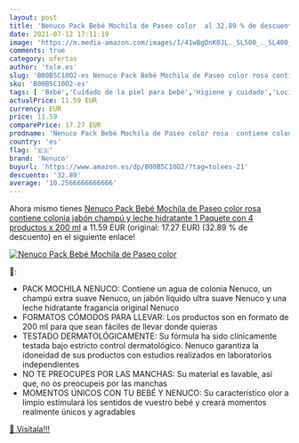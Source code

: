 ```yaml
---
layout: post
title: 'Nenuco Pack Bebé Mochila de Paseo color  al 32.89 % de descuento'
date: 2021-07-12 17:11:19
image: 'https://m.media-amazon.com/images/I/41wBgDnK0JL._SL500_._SL400_.jpg'
comments: true
category: ofertas
author: 'tole.es'
slug: 'B00B5C10O2-es Nenuco Pack Bebé Mochila de Paseo color rosa contiene...'
sku: 'B00B5C10O2-es'
tags: [ 'Bebé','Cuidado de la piel para bebé','Higiene y cuidado','Lociones para la piel de bebé','mochila','nenuco', ]
actualPrice: 11.59 EUR
currency: EUR
price: 11.59
comparePrice: 17.27 EUR
prodname: 'Nenuco Pack Bebé Mochila de Paseo color rosa  contiene colonia  jabón  champú y leche hidratante  1 Paquete con 4 productos x 200 ml'
country: 'es'
flag: '🇪🇸'
brand: 'Nenuco'
buyurl: 'https://www.amazon.es/dp/B00B5C10O2/?tag=tolees-21'
descuento: '32.89'
average: '10.2566666666666'
---
```


Ahora mismo tienes [Nenuco Pack Bebé Mochila de Paseo color rosa  contiene colonia  jabón  champú y leche hidratante  1 Paquete con 4 productos x 200 ml](https://www.amazon.es/dp/B00B5C10O2/?tag=tolees-21) a 11.59 EUR (original: 17.27 EUR) (32.89 %  de descuento) en el siguiente enlace!

[![Nenuco Pack Bebé Mochila de Paseo color ](https://m.media-amazon.com/images/I/41wBgDnK0JL._SL500_._SL400_.jpg)](https://www.amazon.es/dp/B00B5C10O2/?tag=tolees-21)

🔎:

- PACK MOCHILA NENUCO: Contiene un agua de colonia Nenuco, un champú extra suave Nenuco, un jabón líquido ultra suave Nenuco y una leche hidratante fragancia original Nenuco
- FORMATOS CÓMODOS PARA LLEVAR: Los productos son en formato de 200 ml para que sean fáciles de llevar donde quieras
- TESTADO DERMATOLÓGICAMENTE: Su fórmula ha sido clínicamente testada bajo estricto control dermatológico. Nenuco garantiza la idoneidad de sus productos con estudios realizados en laboratorios independientes
- NO TE PREOCUPES POR LAS MANCHAS: Su material es lavable, así que, no os preocupeis por las manchas
- MOMENTOS ÚNICOS CON TU BEBÉ Y NENUCO: Su característico olor a limpio estimulará los sentidos de vuestro bebé y creará momentos realmente únicos y agradables

[🛒 Visítala!!!](https://www.amazon.es/dp/B00B5C10O2/?tag=tolees-21)
